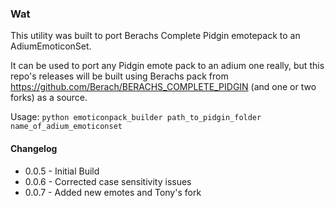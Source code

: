### Wat
This utility was built to port Berachs Complete Pidgin emotepack to an AdiumEmoticonSet.

It can be used to port any Pidgin emote pack to an adium one really, but this repo's releases will be built using Berachs pack from https://github.com/Berach/BERACHS_COMPLETE_PIDGIN (and one or two forks) as a source.

Usage:
```python emoticonpack_builder path_to_pidgin_folder name_of_adium_emoticonset```

#### Changelog
* 0.0.5 - Initial Build
* 0.0.6 - Corrected case sensitivity issues
* 0.0.7 - Added new emotes and Tony's fork
